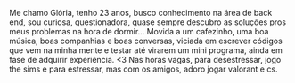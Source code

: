 Me chamo Glória, tenho 23 anos, busco conhecimento na área de back end, sou curiosa, questionadora, quase sempre descubro as soluções pros meus problemas na hora de dormir...
Movida a um cafezinho, uma boa música, boas companhias e boas conversas, viciada em escrever códigos que vem na minha mente e testar até virarem um mini programa, ainda em fase de adquirir experiência. <3 
Nas horas vagas, para desestressar, jogo the sims e para estressar, mas com os amigos, adoro jogar valorant e cs. 

<!---
GloriaSanchiz/GloriaSanchiz is a ✨ special ✨ repository because its `README.md` (this file) appears on your GitHub profile.
You can click the Preview link to take a look at your changes.
--->
